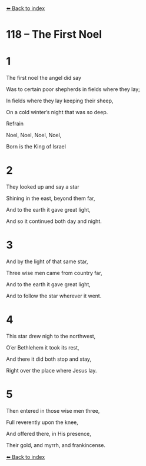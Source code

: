 [⬅️ Back to index](../README.md)

# 118 – The First Noel





# 1

The first noel the angel did say

Was to certain poor shepherds in fields where they lay;

In fields where they lay keeping their sheep,

On a cold winter’s night that was so deep.



Refrain

Noel, Noel, Noel, Noel,

Born is the King of Israel



# 2

They looked up and say a star

Shining in the east, beyond them far,

And to the earth it gave great light,

And so it continued both day and night.



# 3

And by the light of that same star,

Three wise men came from country far,

And to the earth it gave great light,

And to follow the star wherever it went.



# 4

This star drew nigh to the northwest,

O’er Bethlehem it took its rest,

And there it did both stop and stay,

Right over the place where Jesus lay.



# 5

Then entered in those wise men three,

Full reverently upon the knee,

And offered there, in His presence,

Their gold, and myrrh, and frankincense.

[⬅️ Back to index](../README.md)
